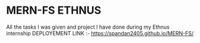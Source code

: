 # MERN-FS ETHNUS 
All the tasks I was given and project I have done during my Ethnus internship 
DEPLOYEMENT LINK :-
https://spandan2405.github.io/MERN-FS/
